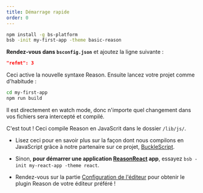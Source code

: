 ```yaml
---
title: Démarrage rapide
order: 0
---
```


```sh
npm install -g bs-platform
bsb -init my-first-app -theme basic-reason
```

**Rendez-vous dans `bsconfig.json`** et ajoutez la ligne suivante :

```json
"refmt": 3
```

Ceci active la nouvelle syntaxe Reason. Ensuite lancez votre projet comme d'habitude :

```sh
cd my-first-app
npm run build
```

Il est directement en watch mode, donc n'importe quel changement dans vos fichiers sera intercepté et compilé.

C'est tout ! Ceci compile Reason en JavaScrit dans le dossier `/lib/js/`.


- Lisez ceci pour en savoir plus sur la façon dont nous compilons en JavaScript grâce à notre partenaire sur ce projet, [BuckleScript](http://bucklescript.github.io/bucklescript/Manual.html).

- Sinon, **pour démarrer une application [ReasonReact](//reasonml.github.io/reason-react/docs/en/installation.html) app**, essayez `bsb -init my-react-app -theme react`.

- Rendez-vous sur la partie [Configuration de l'éditeur](/guide/editor-tools/global-installation) pour obtenir le plugin Reason de votre éditeur préféré !
